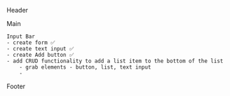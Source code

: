 
Header

Main

    Input Bar
    - create form ✅
    - create text input ✅
    - create Add button ✅
    - add CRUD functionality to add a list item to the bottom of the list 
        - grab elements - button, list, text input
        -

Footer